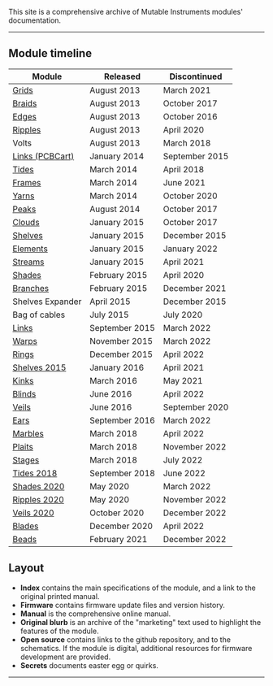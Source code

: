 This site is a comprehensive archive of Mutable Instruments modules' documentation.

* * *

## Module timeline

Module                                 | Released         | Discontinued
---------------------------------------|------------------|----------------
[Grids](./modules/grids/)              | August 2013      | March 2021
[Braids](./modules/braids/)            | August 2013      | October 2017
[Edges](./modules/edges/)              | August 2013      | October 2016
[Ripples](./modules/ripples_original/) | August 2013      | April 2020
Volts                                  | August 2013      | March 2018
[Links (PCBCart)](./modules/links/)    | January 2014     | September 2015
[Tides](./modules/tides_original/)     | March 2014       | April 2018
[Frames](./modules/frames/)            | March 2014       | June 2021
[Yarns](./modules/yarns/)              | March 2014       | October 2020
[Peaks](./modules/peaks/)              | August 2014      | October 2017
[Clouds](./modules/clouds/)            | January 2015     | October 2017
[Shelves](./modules/shelves/)          | January 2015     | December 2015
[Elements](./modules/elements/)        | January 2015     | January 2022
[Streams](./modules/streams/)          | January 2015     | April 2021
[Shades](./modules/shades_original/)   | February 2015    | April 2020
[Branches](./modules/branches/)        | February 2015    | December 2021
Shelves Expander                       | April 2015       | December 2015
Bag of cables                          | July 2015        | July 2020
[Links](./modules/links/)              | September 2015   | March 2022
[Warps](./modules/warps/)              | November 2015    | March 2022
[Rings](./modules/rings/)              | December 2015    | April 2022
[Shelves 2015](./modules/shelves/)     | January 2016     | April 2021
[Kinks](./modules/kinks/)              | March 2016       | May 2021
[Blinds](./modules/blinds/)            | June 2016        | April 2022
[Veils](./modules/veils_original/)     | June 2016        | September 2020
[Ears](./modules/ears/)                | September 2016   | March 2022
[Marbles](./modules/marbles/)          | March 2018       | April 2022
[Plaits](./modules/plaits/)            | March 2018       | November 2022
[Stages](./modules/stages/)            | March 2018       | July 2022
[Tides 2018](./modules/tides_2018/)    | September 2018   | June 2022
[Shades 2020](./modules/shades_2020/)  | May 2020         | March 2022
[Ripples 2020](./modules/ripples_2020/)| May 2020         | November 2022
[Veils 2020](./modules/veils_2020/)    | October 2020     | December 2022
[Blades](./modules/blades/)            | December 2020    | April 2022
[Beads](./modules/beads/)              | February 2021    | December 2022

## Layout

- **Index** contains the main specifications of the module, and a link to the original printed manual.
- **Firmware** contains firmware update files and version history.
- **Manual** is the comprehensive online manual.
- **Original blurb** is an archive of the "marketing" text used to highlight the features of the module.
- **Open source** contains links to the github repository, and to the schematics. If the module is digital, additional resources for firmware development are provided.
- **Secrets** documents easter egg or quirks.

* * *
